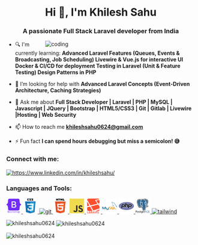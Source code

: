 
<h1 align="center">Hi 👋, I'm Khilesh Sahu</h1>
<h3 align="center">A passionate Full Stack Laravel developer from India</h3>

<img align="right" alt="coding" width="400" src="https://github.com/user-attachments/assets/e70d475c-e55b-470c-8f77-5558a8fb0ef9">


- 🔍 I'm currently learning: **Advanced Laravel Features (Queues, Events & Broadcasting, Job Scheduling) Livewire & Vue.js for interactive UI Docker & CI/CD for deployment Testing in Laravel (Unit & Feature Testing) Design Patterns in PHP**

- 🤝 I’m looking for help with **Advanced Laravel Concepts (Event-Driven Architecture, Caching Strategies)**

- 💬 Ask me about **Full Stack Developer | Laravel | PHP | MySQL | Javascript | JQuery | Bootstrap | HTML5/CSS3 | Git | Gitlab | Livewire |Hosting | Web Security**

- 📫 How to reach me **khileshsahu0624@gmail.com**

- ⚡ Fun fact **I can spend hours debugging but miss a semicolon! 😅**

<h3 align="left">Connect with me:</h3>
<p align="left">
<a href="https://linkedin.com/in/https://www.linkedin.com/in/khileshsahu/" target="blank"><img align="center" src="https://raw.githubusercontent.com/rahuldkjain/github-profile-readme-generator/master/src/images/icons/Social/linked-in-alt.svg" alt="https://www.linkedin.com/in/khileshsahu/" height="30" width="40" /></a>
</p>

<h3 align="left">Languages and Tools:</h3>
<p align="left"> <a href="https://getbootstrap.com" target="_blank" rel="noreferrer"> <img src="https://raw.githubusercontent.com/devicons/devicon/master/icons/bootstrap/bootstrap-plain-wordmark.svg" alt="bootstrap" width="40" height="40"/> </a> <a href="https://www.w3schools.com/css/" target="_blank" rel="noreferrer"> <img src="https://raw.githubusercontent.com/devicons/devicon/master/icons/css3/css3-original-wordmark.svg" alt="css3" width="40" height="40"/> </a> <a href="https://git-scm.com/" target="_blank" rel="noreferrer"> <img src="https://www.vectorlogo.zone/logos/git-scm/git-scm-icon.svg" alt="git" width="40" height="40"/> </a> <a href="https://www.w3.org/html/" target="_blank" rel="noreferrer"> <img src="https://raw.githubusercontent.com/devicons/devicon/master/icons/html5/html5-original-wordmark.svg" alt="html5" width="40" height="40"/> </a> <a href="https://developer.mozilla.org/en-US/docs/Web/JavaScript" target="_blank" rel="noreferrer"> <img src="https://raw.githubusercontent.com/devicons/devicon/master/icons/javascript/javascript-original.svg" alt="javascript" width="40" height="40"/> </a> <a href="https://laravel.com/" target="_blank" rel="noreferrer"> <img src="https://raw.githubusercontent.com/devicons/devicon/master/icons/laravel/laravel-plain-wordmark.svg" alt="laravel" width="40" height="40"/> </a> <a href="https://www.mysql.com/" target="_blank" rel="noreferrer"> <img src="https://raw.githubusercontent.com/devicons/devicon/master/icons/mysql/mysql-original-wordmark.svg" alt="mysql" width="40" height="40"/> </a> <a href="https://www.php.net" target="_blank" rel="noreferrer"> <img src="https://raw.githubusercontent.com/devicons/devicon/master/icons/php/php-original.svg" alt="php" width="40" height="40"/> </a> <a href="https://www.postgresql.org" target="_blank" rel="noreferrer"> <img src="https://raw.githubusercontent.com/devicons/devicon/master/icons/postgresql/postgresql-original-wordmark.svg" alt="postgresql" width="40" height="40"/> </a> <a href="https://tailwindcss.com/" target="_blank" rel="noreferrer"> <img src="https://www.vectorlogo.zone/logos/tailwindcss/tailwindcss-icon.svg" alt="tailwind" width="40" height="40"/> </a> </p>

<p><img align="left" src="https://github-readme-stats.vercel.app/api/top-langs?username=khileshsahu0624&show_icons=true&locale=en&layout=compact" alt="khileshsahu0624" /></p>

<p>&nbsp;<img align="center" src="https://github-readme-stats.vercel.app/api?username=khileshsahu0624&show_icons=true&locale=en" alt="khileshsahu0624" /></p>

<p><img align="center" src="https://github-readme-streak-stats.herokuapp.com/?user=khileshsahu0624&" alt="khileshsahu0624" /></p>
